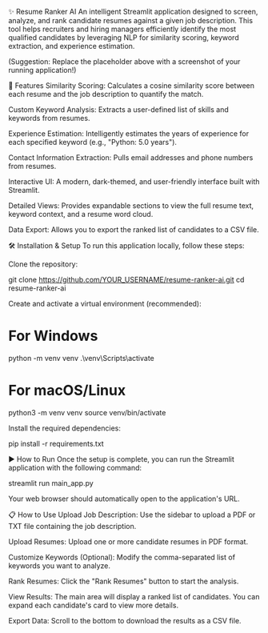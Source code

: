 ✨ Resume Ranker AI
An intelligent Streamlit application designed to screen, analyze, and rank candidate resumes against a given job description. This tool helps recruiters and hiring managers efficiently identify the most qualified candidates by leveraging NLP for similarity scoring, keyword extraction, and experience estimation.

(Suggestion: Replace the placeholder above with a screenshot of your running application!)

🚀 Features
Similarity Scoring: Calculates a cosine similarity score between each resume and the job description to quantify the match.

Custom Keyword Analysis: Extracts a user-defined list of skills and keywords from resumes.

Experience Estimation: Intelligently estimates the years of experience for each specified keyword (e.g., "Python: 5.0 years").

Contact Information Extraction: Pulls email addresses and phone numbers from resumes.

Interactive UI: A modern, dark-themed, and user-friendly interface built with Streamlit.

Detailed Views: Provides expandable sections to view the full resume text, keyword context, and a resume word cloud.

Data Export: Allows you to export the ranked list of candidates to a CSV file.

🛠️ Installation & Setup
To run this application locally, follow these steps:

Clone the repository:

git clone https://github.com/YOUR_USERNAME/resume-ranker-ai.git
cd resume-ranker-ai

Create and activate a virtual environment (recommended):

# For Windows
python -m venv venv
.\venv\Scripts\activate

# For macOS/Linux
python3 -m venv venv
source venv/bin/activate

Install the required dependencies:

pip install -r requirements.txt

▶️ How to Run
Once the setup is complete, you can run the Streamlit application with the following command:

streamlit run main_app.py

Your web browser should automatically open to the application's URL.

📋 How to Use
Upload Job Description: Use the sidebar to upload a PDF or TXT file containing the job description.

Upload Resumes: Upload one or more candidate resumes in PDF format.

Customize Keywords (Optional): Modify the comma-separated list of keywords you want to analyze.

Rank Resumes: Click the "Rank Resumes" button to start the analysis.

View Results: The main area will display a ranked list of candidates. You can expand each candidate's card to view more details.

Export Data: Scroll to the bottom to download the results as a CSV file.

